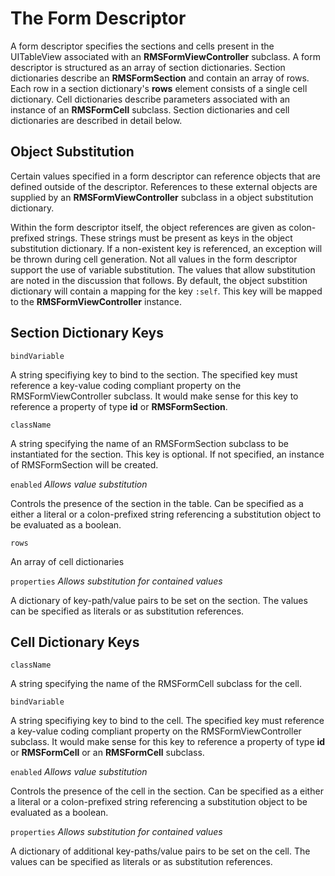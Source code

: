 #  The Form Descriptor
 
A form descriptor specifies the sections and cells present in the UITableView associated with an **RMSFormViewController** subclass. A form descriptor is structured as an array of section dictionaries. Section dictionaries describe an **RMSFormSection** and contain an array of rows. Each row in a section dictionary's **rows** element consists of a single cell dictionary. Cell dictionaries describe parameters associated with an instance of an **RMSFormCell** subclass. Section dictionaries and cell dictionaries are described in detail below.

## Object Substitution

Certain values specified in a form descriptor can reference objects that are defined outside of the descriptor. References to these external objects are supplied by an **RMSFormViewController** subclass in a object substitution dictionary.

Within the form descriptor itself, the object references are given as colon-prefixed strings. These strings must be present as keys in the object substitution dictionary. If a non-existent key is referenced, an exception will be thrown during cell generation. Not all values in the form descriptor support the use of variable substitution. The values that allow substitution are noted in the discussion that follows. By default, the object substition dictionary will contain a mapping for the key `:self`. This key will be mapped to the **RMSFormViewController** instance.

## Section Dictionary Keys

`bindVariable`

A string specifiying key to bind to the section. The specified key must reference a key-value coding compliant property on the RMSFormViewController subclass. It would make sense for this key to reference a property of type **id** or **RMSFormSection**.

`className` 
          
A string specifying the name of an RMSFormSection subclass to be instantiated for the section. This key is optional. If not specified, an instance of RMSFormSection will be created.

`enabled` *Allows value substitution*

Controls the presence of the section in the table. Can be specified as a either a literal or a colon-prefixed string referencing a substitution object to be evaluated as a boolean. 

`rows`

 An array of cell dictionaries
 
`properties` *Allows substitution for contained values*

A dictionary of key-path/value pairs to be set on the section. The values can be specified as literals or as substitution references.

## Cell Dictionary Keys

`className` 
          
A string specifying the name of the RMSFormCell subclass for the cell.

`bindVariable`

A string specifiying key to bind to the cell. The specified key must reference a key-value coding compliant property on the RMSFormViewController subclass. It would make sense for this key to reference a property of type **id** or **RMSFormCell** or an **RMSFormCell** subclass.

`enabled` *Allows value substitution*

Controls the presence of the cell in the section. Can be specified as a either a literal or a colon-prefixed string referencing a substitution object to be evaluated as a boolean.

`properties` *Allows substitution for contained values*

A dictionary of additional key-paths/value pairs to be set on the cell. The values can be specified as literals or as substitution references.

